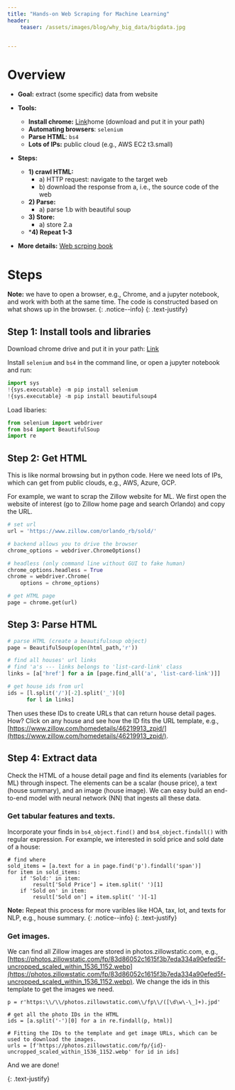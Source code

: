 ```yaml
---
title: "Hands-on Web Scraping for Machine Learning"
header:
    teaser: /assets/images/blog/why_big_data/bigdata.jpg


---
```

# Overview

- **Goal:** extract (some specific) data from website
- **Tools:** 
    - **Install chrome:** [Link](https://sites.google.com/a/chromium.org/chromedriver/)home (download and put it in your path)
    - **Automating browsers**: `selenium` 
    - **Parse HTML**: `bs4`
    - **Lots of IPs:** public cloud (e.g., AWS EC2 t3.small)
- **Steps:**
    - **1) crawl HTML:** 
        - a) HTTP request: navigate to the target web
        - b) download the response from a, i.e., the source code of the web
    - **2) Parse:**
        - a) parse 1.b with beautiful soup
    - **3) Store:**
        - a) store 2.a
    - ***4) Repeat 1-3**

- **More details:** [Web scrping book](https://github.com/REMitchell/python-scraping)

# Steps

<i class="far fa-sticky-note"></i> **Note:** we have to open a browser, e.g., Chrome, and a jupyter notebook, and work with both at the same time. The code is constructed based on what shows up in the browser.
  {: .notice--info}
  {: .text-justify}

## Step 1: Install tools and libraries 
Download chrome drive and put it in your path: [Link](https://sites.google.com/a/chromium.org/chromedriver/)

Install `selenium` and `bs4` in the command line, or open a jupyter notebook and run:
```python
import sys
!{sys.executable} -m pip install selenium
!{sys.executable} -m pip install beautifulsoup4
```
Load libaries:
```python
from selenium import webdriver
from bs4 import BeautifulSoup
import re
```

## Step 2: Get HTML
This is like normal browsing but in python code. Here we need lots of IPs, which can get from public clouds, e.g., AWS, Azure, GCP. 

For example, we want to scrap the Zillow website for ML. We first open the website of interest (go to Zillow home page and search Orlando) and copy the URL.
```python
# set url
url = 'https://www.zillow.com/orlando_rb/sold/'

# backend allows you to drive the browser
chrome_options = webdriver.ChromeOptions()

# headless (only command line without GUI to fake human)
chrome_options.headless = True 
chrome = webdriver.Chrome(
    options = chrome_options)

# get HTML page
page = chrome.get(url)
```

## Step 3: Parse HTML

```python
# parse HTML (create a beautifulsoup object)
page = BeautifulSoup(open(html_path,'r'))

# find all houses' url links
# find 'a's --- links belongs to 'list-card-link' class
links = [a['href'] for a in [page.find_all('a', 'list-card-link')]]

# get house ids from url
ids = [l.split('/')[-2].split('_')[0] 
      for l in links]
```
Then uses these IDs to create URLs that can return house detail pages. How? Click on any house and see how the ID fits the URL template, e.g., [https://www.zillow.com/homedetails/46219913_zpid/](https://www.zillow.com/homedetails/46219913_zpid/).

## Step 4: Extract data 
Check the HTML of a house detail page and find its elements (variables for ML) through inspect. The elements can be a scalar (house price), a text (house summary), and an image (house image). We can easy build an end-to-end model with neural network (NN) that ingests all these data.

### Get tabular features and texts.
Incorporate your finds in `bs4_object.find()` and `bs4_object.findall()` with regular expression. For example, we interested in sold price and sold date of a house:
```python3
# find where 
sold_items = [a.text for a in page.find('p').findall('span')]
for item in sold_items:
    if 'Sold:' in item:
        result['Sold Price'] = item.split(' ')[1]
    if 'Sold on' in item:
        result['Sold on'] = item.split(' ')[-1]   
```
<i class="far fa-sticky-note"></i> **Note:** Repeat this process for more varibles like HOA, tax, lot, and texts for NLP, e.g., house summary.
  {: .notice--info}
  {: .text-justify}

### Get images.
We can find all Zillow images are stored in photos.zillowstatic.com, e.g., [https://photos.zillowstatic.com/fp/83d86052c1615f3b7eda334a90efed5f-uncropped_scaled_within_1536_1152.webp](https://photos.zillowstatic.com/fp/83d86052c1615f3b7eda334a90efed5f-uncropped_scaled_within_1536_1152.webp). We change the ids in this template to get the images we need.

```python3
p = r'https:\\/\\/photos.zillowstatic.com\\/fp\\/([\d\w\-\_]+).jpd'

# get all the photo IDs in the HTML
ids = [a.split('-')[0] for a in re.findall(p, html)]

# Fitting the IDs to the template and get image URLs, which can be used to download the images.
urls = [f'https://photos.zillowstatic.com/fp/{id}-uncropped_scaled_within_1536_1152.webp' for id in ids]  
```
And we are done! 


{: .text-justify}